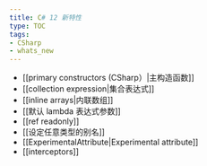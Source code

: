 ```yaml
---
title: C# 12 新特性
type: TOC
tags:
- CSharp
- whats_new
---
```


- [[primary constructors  (CSharp）|主构造函数]]
- [[collection expression|集合表达式]]
- [[inline arrays|内联数组]]
- [[默认 lambda 表达式参数]]
- [[ref readonly]]
- [[设定任意类型的别名]]
- [[ExperimentalAttribute|Experimental attribute]]
- [[interceptors]]